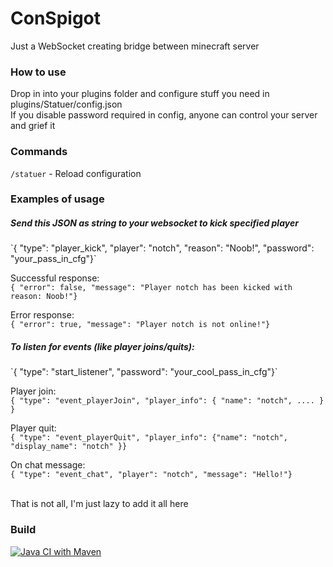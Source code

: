 # ConSpigot

Just a WebSocket creating bridge between minecraft server <br>

### How to use

Drop in into your plugins folder and configure stuff you need in plugins/Statuer/config.json <br>
If you disable password required in config, anyone can control your server and grief it <br> 

### Commands
`/statuer` - Reload configuration <br>

### Examples of usage

<h5>Send this JSON as string to your websocket to kick specified player</h5>
`{ "type": "player_kick", "player": "notch", "reason": "Noob!", "password": "your_pass_in_cfg"}`

Successful response: <br>
    `{ "error": false, "message": "Player notch has been kicked with reason: Noob!"}` 
    
Error response: <br>
    `{ "error": true, "message": "Player notch is not online!"}` 

<h5>To listen for events (like player joins/quits):</h5>
`{ "type": "start_listener", "password": "your_cool_pass_in_cfg"}` 

Player join: <br>
`{ "type": "event_playerJoin", "player_info": { "name": "notch", .... } }`

Player quit: <br>
`{ "type": "event_playerQuit", "player_info": {"name": "notch", "display_name": "notch" }}`

On chat message: <br>
`{ "type": "event_chat", "player": "notch", "message": "Hello!"}`

<br>
That is not all, I'm just lazy to add it all here

### Build
[![Java CI with Maven](https://github.com/xap3y/ConSpigot/actions/workflows/maven.yml/badge.svg)](https://github.com/xap3y/ConSpigot/actions/workflows/maven.yml)
